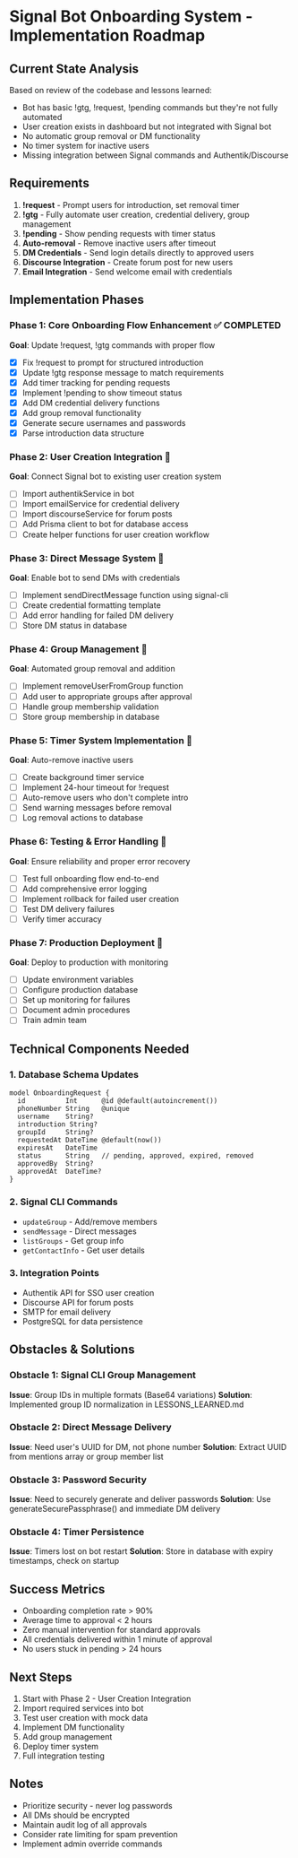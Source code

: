 # Signal Bot Onboarding System - Implementation Roadmap

## Current State Analysis
Based on review of the codebase and lessons learned:
- Bot has basic !gtg, !request, !pending commands but they're not fully automated
- User creation exists in dashboard but not integrated with Signal bot
- No automatic group removal or DM functionality
- No timer system for inactive users
- Missing integration between Signal commands and Authentik/Discourse

## Requirements
1. **!request** - Prompt users for introduction, set removal timer
2. **!gtg** - Fully automate user creation, credential delivery, group management
3. **!pending** - Show pending requests with timer status
4. **Auto-removal** - Remove inactive users after timeout
5. **DM Credentials** - Send login details directly to approved users
6. **Discourse Integration** - Create forum post for new users
7. **Email Integration** - Send welcome email with credentials

## Implementation Phases

### Phase 1: Core Onboarding Flow Enhancement ✅ COMPLETED
**Goal**: Update !request, !gtg commands with proper flow
- [x] Fix !request to prompt for structured introduction
- [x] Update !gtg response message to match requirements
- [x] Add timer tracking for pending requests
- [x] Implement !pending to show timeout status
- [x] Add DM credential delivery functions
- [x] Add group removal functionality
- [x] Generate secure usernames and passwords
- [x] Parse introduction data structure

### Phase 2: User Creation Integration 🚧
**Goal**: Connect Signal bot to existing user creation system
- [ ] Import authentikService in bot
- [ ] Import emailService for credential delivery
- [ ] Import discourseService for forum posts
- [ ] Add Prisma client to bot for database access
- [ ] Create helper functions for user creation workflow

### Phase 3: Direct Message System 🔄
**Goal**: Enable bot to send DMs with credentials
- [ ] Implement sendDirectMessage function using signal-cli
- [ ] Create credential formatting template
- [ ] Add error handling for failed DM delivery
- [ ] Store DM status in database

### Phase 4: Group Management 🔄
**Goal**: Automated group removal and addition
- [ ] Implement removeUserFromGroup function
- [ ] Add user to appropriate groups after approval
- [ ] Handle group membership validation
- [ ] Store group membership in database

### Phase 5: Timer System Implementation 🔄
**Goal**: Auto-remove inactive users
- [ ] Create background timer service
- [ ] Implement 24-hour timeout for !request
- [ ] Auto-remove users who don't complete intro
- [ ] Send warning messages before removal
- [ ] Log removal actions to database

### Phase 6: Testing & Error Handling 🔄
**Goal**: Ensure reliability and proper error recovery
- [ ] Test full onboarding flow end-to-end
- [ ] Add comprehensive error logging
- [ ] Implement rollback for failed user creation
- [ ] Test DM delivery failures
- [ ] Verify timer accuracy

### Phase 7: Production Deployment 🔄
**Goal**: Deploy to production with monitoring
- [ ] Update environment variables
- [ ] Configure production database
- [ ] Set up monitoring for failures
- [ ] Document admin procedures
- [ ] Train admin team

## Technical Components Needed

### 1. Database Schema Updates
```prisma
model OnboardingRequest {
  id          Int      @id @default(autoincrement())
  phoneNumber String   @unique
  username    String?
  introduction String?
  groupId     String?
  requestedAt DateTime @default(now())
  expiresAt   DateTime
  status      String   // pending, approved, expired, removed
  approvedBy  String?
  approvedAt  DateTime?
}
```

### 2. Signal CLI Commands
- `updateGroup` - Add/remove members
- `sendMessage` - Direct messages
- `listGroups` - Get group info
- `getContactInfo` - Get user details

### 3. Integration Points
- Authentik API for SSO user creation
- Discourse API for forum posts
- SMTP for email delivery
- PostgreSQL for data persistence

## Obstacles & Solutions

### Obstacle 1: Signal CLI Group Management
**Issue**: Group IDs in multiple formats (Base64 variations)
**Solution**: Implemented group ID normalization in LESSONS_LEARNED.md

### Obstacle 2: Direct Message Delivery
**Issue**: Need user's UUID for DM, not phone number
**Solution**: Extract UUID from mentions array or group member list

### Obstacle 3: Password Security
**Issue**: Need to securely generate and deliver passwords
**Solution**: Use generateSecurePassphrase() and immediate DM delivery

### Obstacle 4: Timer Persistence
**Issue**: Timers lost on bot restart
**Solution**: Store in database with expiry timestamps, check on startup

## Success Metrics
- Onboarding completion rate > 90%
- Average time to approval < 2 hours
- Zero manual intervention for standard approvals
- All credentials delivered within 1 minute of approval
- No users stuck in pending > 24 hours

## Next Steps
1. Start with Phase 2 - User Creation Integration
2. Import required services into bot
3. Test user creation with mock data
4. Implement DM functionality
5. Add group management
6. Deploy timer system
7. Full integration testing

## Notes
- Prioritize security - never log passwords
- All DMs should be encrypted
- Maintain audit log of all approvals
- Consider rate limiting for spam prevention
- Implement admin override commands